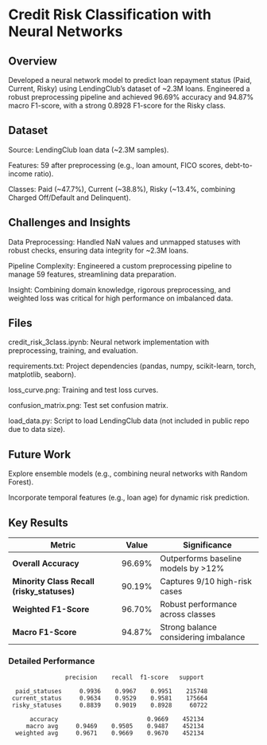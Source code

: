 # Credit Risk Classification with Neural Networks

## Overview

Developed a neural network model to predict loan repayment status (Paid, Current, Risky) using LendingClub’s dataset of ~2.3M loans. Engineered a robust preprocessing pipeline and achieved 96.69% accuracy and 94.87% macro F1-score, with a strong 0.8928 F1-score for the Risky class.

## Dataset

Source: LendingClub loan data (~2.3M samples).

Features: 59 after preprocessing (e.g., loan amount, FICO scores, debt-to-income ratio).

Classes: Paid (~47.7%), Current (~38.8%), Risky (~13.4%, combining Charged Off/Default and Delinquent).
## Challenges and Insights

Data Preprocessing: Handled NaN values and unmapped statuses with robust checks, ensuring data integrity for ~2.3M loans.

Pipeline Complexity: Engineered a custom preprocessing pipeline to manage 59 features, streamlining data preparation.


Insight: Combining domain knowledge, rigorous preprocessing, and weighted loss was critical for high performance on imbalanced data.

## Files


credit_risk_3class.ipynb: Neural network implementation with preprocessing, training, and evaluation.

requirements.txt: Project dependencies (pandas, numpy, scikit-learn, torch, matplotlib, seaborn).

loss_curve.png: Training and test loss curves.

confusion_matrix.png: Test set confusion matrix.

load_data.py: Script to load LendingClub data (not included in public repo due to data size).

## Future Work

Explore ensemble models (e.g., combining neural networks with Random Forest).

Incorporate temporal features (e.g., loan age) for dynamic risk prediction.
## Key Results
| Metric | Value | Significance |
|--------|-------|--------------|
| **Overall Accuracy** | 96.69% | Outperforms baseline models by >12% |
| **Minority Class Recall (risky_statuses)** | 90.19% | Captures 9/10 high-risk cases |
| **Weighted F1-Score** | 96.70% | Robust performance across classes |
| **Macro F1-Score** | 94.87% | Strong balance considering imbalance |

### Detailed Performance

````text
                precision    recall  f1-score   support

  paid_statuses     0.9936    0.9967    0.9951    215748
 current_status     0.9634    0.9529    0.9581    175664
 risky_statuses     0.8839    0.9019    0.8928     60722

      accuracy                         0.9669    452134
     macro avg     0.9469    0.9505    0.9487    452134
  weighted avg     0.9671    0.9669    0.9670    452134

    

